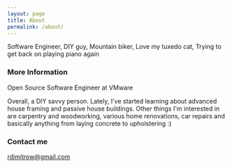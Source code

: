```yaml
---
layout: page
title: About
permalink: /about/
---
```


Software Engineer, DIY guy, Mountain biker, Love my tuxedo cat, Trying to get back on playing piano again

### More Information

Open Source Software Engineer at VMware

Overall, a DIY savvy person. Lately, I've started learning about advanced house framing and passive house buildings. Other things I'm interested in are carpentry and woodworking, various home renovations, car repairs and basically anything from laying concrete to upholstering :)

### Contact me

[rdimitrow@gmail.com](mailto:rdimitrow@gmail.com)